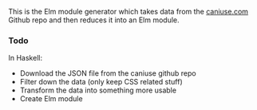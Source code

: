 This is the Elm module generator which takes data from the [caniuse.com](https://caniuse.com) Github repo and then reduces it into an Elm module.


### Todo

In Haskell:

- Download the JSON file from the caniuse github repo
- Filter down the data (only keep CSS related stuff)
- Transform the data into something more usable
- Create Elm module
